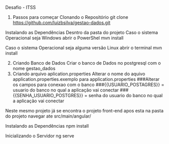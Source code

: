 Desafio - ITSS
1. Passos para começar
Clonando o Repositório
git clone https://github.com/luizbsilva/gestao-dados.git

Instalando as Dependências
Desntro da pasta do projeto
Caso o sistema Operacional seja Windows abrir o PowerShel
mvn install

Caso o sistema Operacional seja alguma versão Linux abrir o terminal
mvn install

2. Criando Banco de Dados
Criar o banco de Dados no postgresql com o nome gestao_dados
3. Criando arquivo aplication.properties
Alterar o nome do aquivo application.properties.exemplo para application.properties
###Alterar os campos para conexao com o banco ###{{USUARIO_POSTAGRES}} = usuario do banco no qual a aplicação vai conectar ###{{SENHA_USUARIO_POSTGRES}} = senha do usuario do banco no qual a aplicação vai conectar

Neste mesmo projeto já se encontra o projeto front-end
apos esta na pasta do projeto navegar ate src/main/angular/

Instalando as Dependências
npm install

Inicializando o Servidor
ng serve

